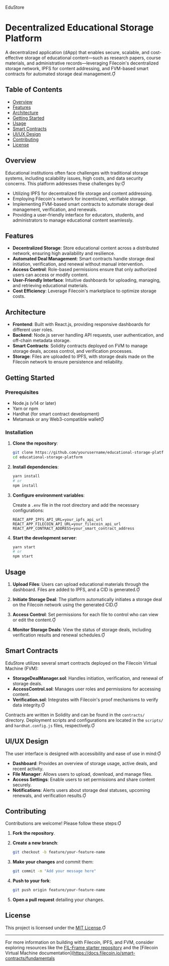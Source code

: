 EduStore

# Decentralized Educational Storage Platform

A decentralized application (dApp) that enables secure, scalable, and cost-effective storage of educational content—such as research papers, course materials, and administrative records—leveraging Filecoin's decentralized storage network, IPFS for content addressing, and FVM-based smart contracts for automated storage deal management.

## Table of Contents

- [Overview](#overview)
- [Features](#features)
- [Architecture](#architecture)
- [Getting Started](#getting-started)
- [Usage](#usage)
- [Smart Contracts](#smart-contracts)
- [UI/UX Design](#uiux-design)
- [Contributing](#contributing)
- [License](#license)

## Overview

Educational institutions often face challenges with traditional storage systems, including scalability issues, high costs, and data security concerns. This platform addresses these challenges by:

- Utilizing IPFS for decentralized file storage and content addressing.
- Employing Filecoin's network for incentivized, verifiable storage.
- Implementing FVM-based smart contracts to automate storage deal management, verification, and renewals.
- Providing a user-friendly interface for educators, students, and administrators to manage educational content seamlessly.

## Features

- **Decentralized Storage**: Store educational content across a distributed network, ensuring high availability and resilience.
- **Automated Deal Management**: Smart contracts handle storage deal initiation, verification, and renewal without manual intervention.
- **Access Control**: Role-based permissions ensure that only authorized users can access or modify content.
- **User-Friendly Interface**: Intuitive dashboards for uploading, managing, and retrieving educational materials.
- **Cost Efficiency**: Leverage Filecoin's marketplace to optimize storage costs.

## Architecture

- **Frontend**: Built with React.js, providing responsive dashboards for different user roles.
- **Backend**: Node.js server handling API requests, user authentication, and off-chain metadata storage.
- **Smart Contracts**: Solidity contracts deployed on FVM to manage storage deals, access control, and verification processes.
- **Storage**: Files are uploaded to IPFS, with storage deals made on the Filecoin network to ensure persistence and reliability.

## Getting Started

### Prerequisites

- Node.js (v14 or later)
- Yarn or npm
- Hardhat (for smart contract development)
- Metamask or any Web3-compatible wallet

### Installation

1. **Clone the repository**:

   ```bash
   git clone https://github.com/yourusername/educational-storage-platform.git
   cd educational-storage-platform
   ```

2. **Install dependencies**:

   ```bash
   yarn install
   # or
   npm install
   ```

3. **Configure environment variables**:

   Create a `.env` file in the root directory and add the necessary configurations:

   ```env
   REACT_APP_IPFS_API_URL=your_ipfs_api_url
   REACT_APP_FILECOIN_API_URL=your_filecoin_api_url
   REACT_APP_CONTRACT_ADDRESS=your_smart_contract_address
   ```


4. **Start the development server**:

   ```bash
   yarn start
   # or
   npm start
   ```

## Usage

1. **Upload Files**: Users can upload educational materials through the dashboard. Files are added to IPFS, and a CID is generated.

2. **Initiate Storage Deal**: The platform automatically initiates a storage deal on the Filecoin network using the generated CID.

3. **Access Control**: Set permissions for each file to control who can view or edit the content.

4. **Monitor Storage Deals**: View the status of storage deals, including verification results and renewal schedules.

## Smart Contracts

EduStore utilizes several smart contracts deployed on the Filecoin Virtual Machine (FVM):

- **StorageDealManager.sol**: Handles initiation, verification, and renewal of storage deals.
- **AccessControl.sol**: Manages user roles and permissions for accessing content.
- **Verification.sol**: Integrates with Filecoin's proof mechanisms to verify data integrity.

Contracts are written in Solidity and can be found in the `contracts/` directory. Deployment scripts and configurations are located in the `scripts/` and `hardhat.config.js` files, respectively.

## UI/UX Design

The user interface is designed with accessibility and ease of use in mind:

- **Dashboard**: Provides an overview of storage usage, active deals, and recent activity.
- **File Manager**: Allows users to upload, download, and manage files.
- **Access Settings**: Enable users to set permissions and share content securely.
- **Notifications**: Alerts users about storage deal statuses, upcoming renewals, and verification results.

## Contributing

Contributions are welcome! Please follow these steps:

1. **Fork the repository**.
2. **Create a new branch**:

   ```bash
   git checkout -b feature/your-feature-name
   ```

3. **Make your changes** and commit them:

   ```bash
   git commit -m "Add your message here"
   ```

4. **Push to your fork**:

   ```bash
   git push origin feature/your-feature-name
   ```

5. **Open a pull request** detailing your changes.

## License

This project is licensed under the [MIT License](LICENSE).

---

For more information on building with Filecoin, IPFS, and FVM, consider exploring resources like the [FIL-Frame starter repository](https://github.com/FIL-Builders/fil-frame) and the [Filecoin Virtual Machine documentation](https://docs.filecoin.io/smart-contracts/fundamentals 
